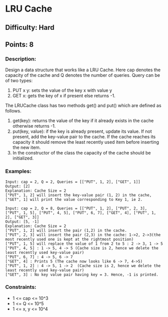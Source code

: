# LRU Cache
## Difficulty: Hard
## Points: 8
### Description:
Design a data structure that works like a LRU Cache. Here cap denotes the capacity of the cache and Q denotes the number of queries. Query can be of two types:
1. PUT x y: sets the value of the key x with value y
2. GET x: gets the key of x if present else returns -1.

The LRUCache class has two methods get() and put() which are defined as follows.
1. get(key): returns the value of the key if it already exists in the cache otherwise returns -1.
2. put(key, value): if the key is already present, update its value. If not present, add the key-value pair to the cache. If the cache reaches its capacity it should remove the least recently used item before inserting the new item.
3. In the constructor of the class the capacity of the cache should be initialized.

### Examples:
```
Input: cap = 2, Q = 2, Queries = [["PUT", 1, 2], ["GET", 1]]
Output: [2]
Explanation: Cache Size = 2
["PUT", 1, 2] will insert the key-value pair (1, 2) in the cache,
["GET", 1] will print the value corresponding to Key 1, ie 2.
```
```
Input: cap = 2, Q = 8, Queries = [["PUT", 1, 2], ["PUT", 2, 3], ["PUT", 1, 5], ["PUT", 4, 5], ["PUT", 6, 7], ["GET", 4], ["PUT", 1, 2], ["GET", 3]]
Output: [5, -1]
Explanation: Cache Size = 2
["PUT", 1, 2] will insert the pair (1,2) in the cache.
["PUT", 2, 3] will insert the pair (2,3) in the cache: 1->2, 2->3(the most recently used one is kept at the rightmost position) 
["PUT", 1, 5] will replace the value of 1 from 2 to 5 : 2 -> 3, 1 -> 5
["PUT", 4, 5] : 1 -> 5, 4 -> 5 (Cache size is 2, hence we delete the least recently used key-value pair)
["PUT", 6, 7] : 4 -> 5, 6 -> 7 
["GET", 4] : Prints 5 (The cache now looks like 6 -> 7, 4->5)
["PUT", 1, 2] : 4 -> 5, 1 -> 2  (Cache size is 2, hence we delete the least recently used key-value pair)
["GET", 3] : No key value pair having key = 3. Hence, -1 is printed.
```

### Constraints:
- 1 <= cap <= 10^3
- 1 <= Q <= 10^5
- 1 <= x, y <= 10^4